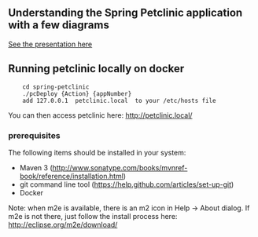 
## Understanding the Spring Petclinic application with a few diagrams
<a href="https://speakerdeck.com/michaelisvy/spring-petclinic-sample-application">See the presentation here</a>

## Running petclinic locally on docker
```
	cd spring-petclinic
	./pcDeploy {Action} {appNumber}
	add 127.0.0.1  petclinic.local  to your /etc/hosts file
```

You can then access petclinic here: http://petclinic.local/



### prerequisites
The following items should be installed in your system:
* Maven 3 (http://www.sonatype.com/books/mvnref-book/reference/installation.html)
* git command line tool (https://help.github.com/articles/set-up-git)
* Docker



Note: when m2e is available, there is an m2 icon in Help -> About dialog.
If m2e is not there, just follow the install process here: http://eclipse.org/m2e/download/
